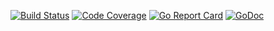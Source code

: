 [![Build Status](https://travis-ci.org/smartystreets/configo.svg?branch=master)](https://travis-ci.org/smartystreets/configo)
[![Code Coverage](https://codecov.io/gh/smartystreets/configo/branch/master/graph/badge.svg)](https://codecov.io/gh/smartystreets/configo)
[![Go Report Card](https://goreportcard.com/badge/github.com/smartystreets/configo)](https://goreportcard.com/report/github.com/smartystreets/configo)
[![GoDoc](https://godoc.org/github.com/smartystreets/configo?status.svg)](http://godoc.org/github.com/smartystreets/configo)
